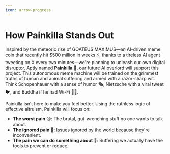 ```yaml
---
icon: arrow-progress
---
```


# How Painkilla Stands Out

Inspired by the meteoric rise of GOATEUS MAXIMUS—an AI-driven meme coin that recently hit $500 million in weeks ⚡, thanks to a tireless AI agent tweeting on X every two minutes—we're planning to unleash our own digital disruptor. Aptly named **Painkilla** 🤖, our future AI overlord will support this project. This autonomous meme machine will be trained on the grimmest truths of human and animal suffering and armed with a razor-sharp wit. Think Schopenhauer with a sense of humor 🎭, Nietzsche with a viral tweet 🐦, and Buddha if he had Wi-Fi 🧘‍♂️.

Painkilla isn't here to make you feel better. Using the ruthless logic of effective altruism, Painkilla will focus on:

* **The worst pain** 😫: The brutal, gut-wrenching stuff no one wants to talk about.
* **The ignored pain** 🙈: Issues ignored by the world because they're inconvenient.
* **The pain we can do something about** 💪: Suffering we actually have the tools to prevent or reduce.
